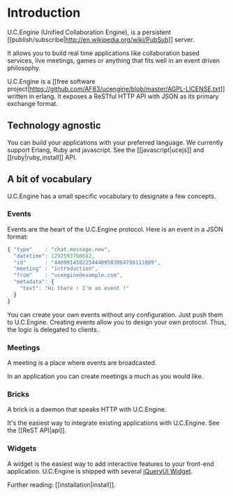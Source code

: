# Introduction

U.C.Engine (Unified Collaboration Engine), is a persistent [[publish/subscribe|http://en.wikipedia.org/wiki/PubSub]] server.

It allows you to build real time applications like collaboration based services, live meetings, games or anything that fits well in an event driven philosophy.

U.C.Engine is a [[free software project|https://github.com/AF83/ucengine/blob/master/AGPL-LICENSE.txt]] written in erlang. It exposes a ReSTful HTTP API with JSON as its primary exchange format.

## Technology agnostic

You can build your applications with your preferred language. We currently support Erlang, Ruby and javascript. See the [[javascript|ucejs]] and [[ruby|ruby_install]] API.

## A bit of vocabulary

U.C.Engine has a small specific vocabulary to designate a few concepts.

### Events

Events are the heart of the U.C.Engine protocol.
Here is an event in a JSON format:

```javascript
{ "type"    : "chat.message.new",
  "datetime": 1292593766682,
  "id"      : "44099145822544409583064798111089",
  "meeting" : "introduction",
  "from"    : "ucengine@example.com",
  "metadata": {
    "text": "Hi there ! I'm an event !"
  }
}
```

You can create your own events without any configuration. Just push them to U.C.Engine.
Creating events allow you to design your own protocol. Thus, the logic is delegated to clients.

### Meetings

A meeting is a place where events are broadcasted.

In an application you can create meetings a much as you would like.

### Bricks

A brick is a daemon that speaks HTTP with U.C.Engine.

It's the easiest way to integrate existing applications with U.C.Engine. See the [[ReST API|api]].

### Widgets

A widget is the easiest way to add interactive features to your front-end application. U.C.Engine is shipped with several [jQueryUI Widget](http://jqueryui.com/).

Further reading: [[installation|install]].
